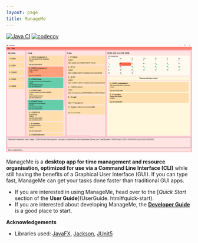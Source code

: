 ```yaml
---
layout: page
title: ManageMe
---
```


[![Java CI](https://github.com/AY2122S1-CS2103T-W11-3/tp/actions/workflows/gradle.yml/badge.svg)](https://github.com/AY2122S1-CS2103T-W11-3/tp/actions/workflows/gradle.yml)
[![codecov](https://codecov.io/gh/AY2122S1-CS2103T-W11-3/tp/branch/master/graph/badge.svg?token=99ETWK5C7Z)](https://codecov.io/gh/AY2122S1-CS2103T-W11-3/tp)

![Ui](images/Ui.png)

ManageMe is a **desktop app for time management and resource organisation, optimized for use via a Command Line Interface (CLI)** while still having the benefits of a Graphical User Interface (GUI). If you can type fast, ManageMe can get your tasks done faster than traditional GUI apps.

* If you are interested in using ManageMe, head over to the [_Quick Start_ section of the **User Guide**](UserGuide.
  html#quick-start).
* If you are interested about developing ManageMe, the [**Developer Guide**](DeveloperGuide.html) is a good place to 
  start.


**Acknowledgements**

* Libraries used: [JavaFX](https://openjfx.io/), [Jackson](https://github.com/FasterXML/jackson), [JUnit5](https://github.com/junit-team/junit5)

